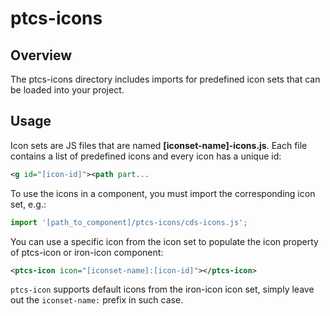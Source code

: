 # ptcs-icons

## Overview

The ptcs-icons directory includes imports for predefined icon sets that can be loaded into your project.

## Usage

Icon sets are JS files that are named **[iconset-name]-icons.js**. Each file contains a list of predefined icons and every icon has a unique id:
 ```xml
 <g id="[icon-id]"><path part...
 ```

To use the icons in a component, you must import the corresponding icon set, e.g.:
```javascript
import '[path_to_component]/ptcs-icons/cds-icons.js';
```

You can use a specific icon from the icon set to populate the icon property of ptcs-icon or iron-icon component:
```xml
<ptcs-icon icon="[iconset-name]:[icon-id]"></ptcs-icon>
```
`ptcs-icon` supports default icons from the iron-icon icon set, simply leave out the `iconset-name:` prefix in such case.